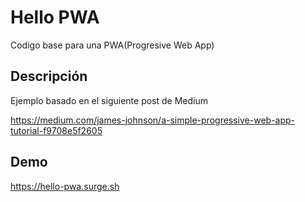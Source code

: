 # Hello PWA
Codigo base para una PWA(Progresive Web App)

## Descripción

Ejemplo basado en el siguiente post de Medium

https://medium.com/james-johnson/a-simple-progressive-web-app-tutorial-f9708e5f2605

## Demo

https://hello-pwa.surge.sh



